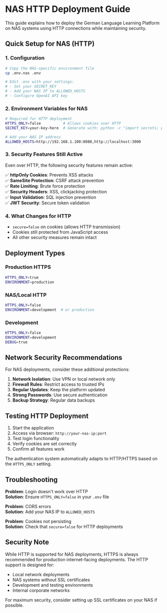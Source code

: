 # NAS HTTP Deployment Guide

This guide explains how to deploy the German Language Learning Platform on NAS systems using HTTP connections while maintaining security.

## Quick Setup for NAS (HTTP)

### 1. Configuration
```bash
# Copy the NAS-specific environment file
cp .env.nas .env

# Edit .env with your settings:
# - Set your SECRET_KEY
# - Add your NAS IP to ALLOWED_HOSTS
# - Configure OpenAI API key
```

### 2. Environment Variables for NAS
```bash
# Required for HTTP deployment
HTTPS_ONLY=false          # Allows cookies over HTTP
SECRET_KEY=your-key-here  # Generate with: python -c "import secrets; print(secrets.token_urlsafe(32))"

# Add your NAS IP address
ALLOWED_HOSTS=http://192.168.1.100:8080,http://localhost:3000
```

### 3. Security Features Still Active
Even over HTTP, the following security features remain active:

✅ **httpOnly Cookies**: Prevents XSS attacks  
✅ **SameSite Protection**: CSRF attack prevention  
✅ **Rate Limiting**: Brute force protection  
✅ **Security Headers**: XSS, clickjacking protection  
✅ **Input Validation**: SQL injection prevention  
✅ **JWT Security**: Secure token validation  

### 4. What Changes for HTTP
- `secure=false` on cookies (allows HTTP transmission)
- Cookies still protected from JavaScript access
- All other security measures remain intact

## Deployment Types

### Production HTTPS
```bash
HTTPS_ONLY=true
ENVIRONMENT=production
```

### NAS/Local HTTP  
```bash
HTTPS_ONLY=false
ENVIRONMENT=development  # or production
```

### Development
```bash
HTTPS_ONLY=false
ENVIRONMENT=development
DEBUG=true
```

## Network Security Recommendations

For NAS deployments, consider these additional protections:

1. **Network Isolation**: Use VPN or local network only
2. **Firewall Rules**: Restrict access to trusted IPs
3. **Regular Updates**: Keep the platform updated
4. **Strong Passwords**: Use secure authentication
5. **Backup Strategy**: Regular data backups

## Testing HTTP Deployment

1. Start the application
2. Access via browser: `http://your-nas-ip:port`
3. Test login functionality
4. Verify cookies are set correctly
5. Confirm all features work

The authentication system automatically adapts to HTTP/HTTPS based on the `HTTPS_ONLY` setting.

## Troubleshooting

**Problem**: Login doesn't work over HTTP  
**Solution**: Ensure `HTTPS_ONLY=false` in your `.env` file

**Problem**: CORS errors  
**Solution**: Add your NAS IP to `ALLOWED_HOSTS`

**Problem**: Cookies not persisting  
**Solution**: Check that `secure=false` for HTTP deployments

## Security Note

While HTTP is supported for NAS deployments, HTTPS is always recommended for production internet-facing deployments. The HTTP support is designed for:

- Local network deployments
- NAS systems without SSL certificates
- Development and testing environments
- Internal corporate networks

For maximum security, consider setting up SSL certificates on your NAS if possible.